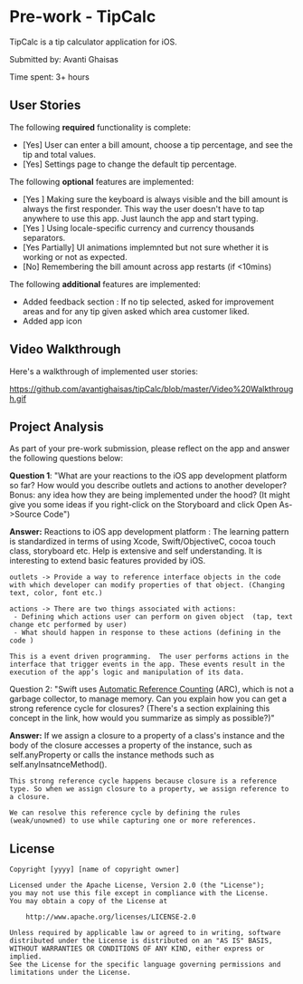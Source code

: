 # Pre-work - TipCalc

TipCalc is a tip calculator application for iOS.

Submitted by: Avanti Ghaisas

Time spent: 3+ hours

## User Stories

The following **required** functionality is complete:

* [Yes] User can enter a bill amount, choose a tip percentage, and see the tip and total values.
* [Yes] Settings page to change the default tip percentage.

The following **optional** features are implemented:
* [Yes ] Making sure the keyboard is always visible and the bill amount is always the first responder. This way the user doesn't have to tap anywhere to use this app. Just launch the app and start typing.
* [Yes ] Using locale-specific currency and currency thousands separators.
* [Yes Partially] UI animations implemnted but not sure whether it is working or not as expected.
* [No] Remembering the bill amount across app restarts (if <10mins)

The following **additional** features are implemented:

* Added feedback section : If no tip selected, asked for improvement areas and for any tip given asked which area customer liked.
* Added app icon

## Video Walkthrough 

Here's a walkthrough of implemented user stories:

https://github.com/avantighaisas/tipCalc/blob/master/Video%20Walkthrough.gif


## Project Analysis

As part of your pre-work submission, please reflect on the app and answer the following questions below:

**Question 1**: "What are your reactions to the iOS app development platform so far? How would you describe outlets and actions to another developer? Bonus: any idea how they are being implemented under the hood? (It might give you some ideas if you right-click on the Storyboard and click Open As->Source Code")

**Answer:** 
    Reactions to iOS app development platform : The learning pattern is standardized in terms of using  Xcode, Swift/ObjectiveC, cocoa touch class, storyboard etc. Help is extensive and self understanding.
    It is interesting to extend basic features provided by iOS.

    outlets -> Provide a way to reference interface objects in the code with which developer can modify properties of that object. (Changing text, color, font etc.)

    actions -> There are two things associated with actions:
     - Defining which actions user can perform on given object  (tap, text change etc performed by user)
     - What should happen in response to these actions (defining in the code )
    
    This is a event driven programming.  The user performs actions in the interface that trigger events in the app. These events result in the execution of the app’s logic and manipulation of its data.


Question 2: "Swift uses [Automatic Reference Counting](https://developer.apple.com/library/content/documentation/Swift/Conceptual/Swift_Programming_Language/AutomaticReferenceCounting.html#//apple_ref/doc/uid/TP40014097-CH20-ID49) (ARC), which is not a garbage collector, to manage memory. Can you explain how you can get a strong reference cycle for closures? (There's a section explaining this concept in the link, how would you summarize as simply as possible?)"

**Answer:** 
    If we assign a closure to a property of a class's instance and the body of the closure accesses a property of the instance, such as self.anyProperty or calls the instance methods such as self.anyInsatnceMethod().

    This strong reference cycle happens because closure is a reference type. So when we assign closure to a property, we assign reference to a closure.
    
    We can resolve this reference cycle by defining the rules (weak/unowned) to use while capturing one or more references.


## License

    Copyright [yyyy] [name of copyright owner]

    Licensed under the Apache License, Version 2.0 (the "License");
    you may not use this file except in compliance with the License.
    You may obtain a copy of the License at

        http://www.apache.org/licenses/LICENSE-2.0

    Unless required by applicable law or agreed to in writing, software
    distributed under the License is distributed on an "AS IS" BASIS,
    WITHOUT WARRANTIES OR CONDITIONS OF ANY KIND, either express or implied.
    See the License for the specific language governing permissions and
    limitations under the License.

